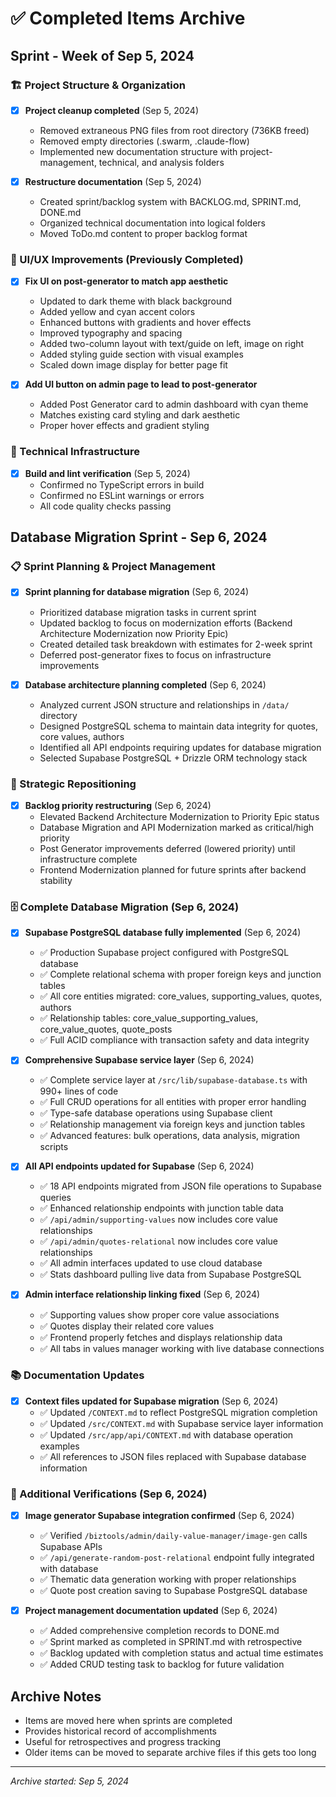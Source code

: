# ✅ Completed Items Archive

## Sprint - Week of Sep 5, 2024

### 🏗️ Project Structure & Organization
- [x] **Project cleanup completed** (Sep 5, 2024)
  - Removed extraneous PNG files from root directory (736KB freed)
  - Removed empty directories (.swarm, .claude-flow)
  - Implemented new documentation structure with project-management, technical, and analysis folders

- [x] **Restructure documentation** (Sep 5, 2024)
  - Created sprint/backlog system with BACKLOG.md, SPRINT.md, DONE.md
  - Organized technical documentation into logical folders
  - Moved ToDo.md content to proper backlog format

### 🎨 UI/UX Improvements (Previously Completed)
- [x] **Fix UI on post-generator to match app aesthetic**
  - Updated to dark theme with black background
  - Added yellow and cyan accent colors
  - Enhanced buttons with gradients and hover effects
  - Improved typography and spacing
  - Added two-column layout with text/guide on left, image on right
  - Added styling guide section with visual examples
  - Scaled down image display for better page fit

- [x] **Add UI button on admin page to lead to post-generator**
  - Added Post Generator card to admin dashboard with cyan theme
  - Matches existing card styling and dark aesthetic
  - Proper hover effects and gradient styling

### 🔧 Technical Infrastructure
- [x] **Build and lint verification** (Sep 5, 2024)
  - Confirmed no TypeScript errors in build
  - Confirmed no ESLint warnings or errors
  - All code quality checks passing

## Database Migration Sprint - Sep 6, 2024

### 📋 Sprint Planning & Project Management
- [x] **Sprint planning for database migration** (Sep 6, 2024)
  - Prioritized database migration tasks in current sprint
  - Updated backlog to focus on modernization efforts (Backend Architecture Modernization now Priority Epic)
  - Created detailed task breakdown with estimates for 2-week sprint
  - Deferred post-generator fixes to focus on infrastructure improvements

- [x] **Database architecture planning completed** (Sep 6, 2024)
  - Analyzed current JSON structure and relationships in `/data/` directory
  - Designed PostgreSQL schema to maintain data integrity for quotes, core values, authors
  - Identified all API endpoints requiring updates for database migration
  - Selected Supabase PostgreSQL + Drizzle ORM technology stack

### 🎯 Strategic Repositioning
- [x] **Backlog priority restructuring** (Sep 6, 2024)
  - Elevated Backend Architecture Modernization to Priority Epic status
  - Database Migration and API Modernization marked as critical/high priority
  - Post Generator improvements deferred (lowered priority) until infrastructure complete
  - Frontend Modernization planned for future sprints after backend stability

### 🗄️ Complete Database Migration (Sep 6, 2024)
- [x] **Supabase PostgreSQL database fully implemented** (Sep 6, 2024)
  - ✅ Production Supabase project configured with PostgreSQL database
  - ✅ Complete relational schema with proper foreign keys and junction tables
  - ✅ All core entities migrated: core_values, supporting_values, quotes, authors
  - ✅ Relationship tables: core_value_supporting_values, core_value_quotes, quote_posts
  - ✅ Full ACID compliance with transaction safety and data integrity

- [x] **Comprehensive Supabase service layer** (Sep 6, 2024)  
  - ✅ Complete service layer at `/src/lib/supabase-database.ts` with 990+ lines of code
  - ✅ Full CRUD operations for all entities with proper error handling
  - ✅ Type-safe database operations using Supabase client
  - ✅ Relationship management via foreign keys and junction tables
  - ✅ Advanced features: bulk operations, data analysis, migration scripts

- [x] **All API endpoints updated for Supabase** (Sep 6, 2024)
  - ✅ 18 API endpoints migrated from JSON file operations to Supabase queries
  - ✅ Enhanced relationship endpoints with junction table data
  - ✅ `/api/admin/supporting-values` now includes core value relationships  
  - ✅ `/api/admin/quotes-relational` now includes core value relationships
  - ✅ All admin interfaces updated to use cloud database
  - ✅ Stats dashboard pulling live data from Supabase PostgreSQL

- [x] **Admin interface relationship linking fixed** (Sep 6, 2024)
  - ✅ Supporting values show proper core value associations
  - ✅ Quotes display their related core values  
  - ✅ Frontend properly fetches and displays relationship data
  - ✅ All tabs in values manager working with live database connections

### 📚 Documentation Updates
- [x] **Context files updated for Supabase migration** (Sep 6, 2024)
  - ✅ Updated `/CONTEXT.md` to reflect PostgreSQL migration completion
  - ✅ Updated `/src/CONTEXT.md` with Supabase service layer information  
  - ✅ Updated `/src/app/api/CONTEXT.md` with database operation examples
  - ✅ All references to JSON files replaced with Supabase database information

### 🎯 Additional Verifications (Sep 6, 2024)
- [x] **Image generator Supabase integration confirmed** (Sep 6, 2024)
  - ✅ Verified `/biztools/admin/daily-value-manager/image-gen` calls Supabase APIs
  - ✅ `/api/generate-random-post-relational` endpoint fully integrated with database
  - ✅ Thematic data generation working with proper relationships
  - ✅ Quote post creation saving to Supabase PostgreSQL database

- [x] **Project management documentation updated** (Sep 6, 2024)
  - ✅ Added comprehensive completion records to DONE.md
  - ✅ Sprint marked as completed in SPRINT.md with retrospective
  - ✅ Backlog updated with completion status and actual time estimates
  - ✅ Added CRUD testing task to backlog for future validation

## Archive Notes
- Items are moved here when sprints are completed
- Provides historical record of accomplishments
- Useful for retrospectives and progress tracking
- Older items can be moved to separate archive files if this gets too long

---
*Archive started: Sep 5, 2024*